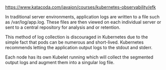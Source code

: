 https://www.katacoda.com/javajon/courses/kubernetes-observability/efk

In traditional server environments, application logs are written to a file such as /var/log/app.log. 
These files are then viewed on each individual server or sent to a central repository for analysis and or retention.

This method of log collection is discouraged in Kubernetes due to the simple fact that pods can be numerous and short-lived. 
Kubernetes recommends letting the application output logs to the stdout and stderr. 

Each node has its own Kubelet running which will collect the segmented output logs and augment them into a singular log file.


